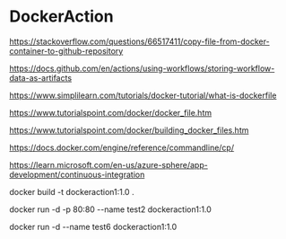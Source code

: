 # DockerAction

https://stackoverflow.com/questions/66517411/copy-file-from-docker-container-to-github-repository

https://docs.github.com/en/actions/using-workflows/storing-workflow-data-as-artifacts

https://www.simplilearn.com/tutorials/docker-tutorial/what-is-dockerfile

https://www.tutorialspoint.com/docker/docker_file.htm

https://www.tutorialspoint.com/docker/building_docker_files.htm

https://docs.docker.com/engine/reference/commandline/cp/

https://learn.microsoft.com/en-us/azure-sphere/app-development/continuous-integration

docker build -t dockeraction1:1.0 .

docker run -d -p 80:80 --name test2 dockeraction1:1.0

docker run -d --name test6 dockeraction1:1.0